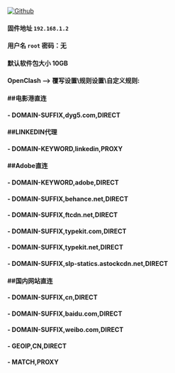 [![Github](https://img.shields.io/badge/Release文件可在国内加速站下载-FC7C0D?logo=github&logoColor=fff&labelColor=000&style=for-the-badge)](https://wkdaily.cpolar.top/archives/1) 
#### 固件地址 `192.168.1.2`
#### 用户名 `root` 密码：无
#### 默认软件包大小 10GB 

#### OpenClash ——> 覆写设置\规则设置\自定义规则:
#### ##电影港直连
#### - DOMAIN-SUFFIX,dyg5.com,DIRECT
#### ##LINKEDIN代理
#### - DOMAIN-KEYWORD,linkedin,PROXY
#### ##Adobe直连
#### - DOMAIN-KEYWORD,adobe,DIRECT
#### - DOMAIN-SUFFIX,behance.net,DIRECT
#### - DOMAIN-SUFFIX,ftcdn.net,DIRECT
#### - DOMAIN-SUFFIX,typekit.com,DIRECT
#### - DOMAIN-SUFFIX,typekit.net,DIRECT
#### - DOMAIN-SUFFIX,slp-statics.astockcdn.net,DIRECT
#### ##国内网站直连
####  - DOMAIN-SUFFIX,cn,DIRECT
####  - DOMAIN-SUFFIX,baidu.com,DIRECT
####  - DOMAIN-SUFFIX,weibo.com,DIRECT
####  - GEOIP,CN,DIRECT
####  - MATCH,PROXY
